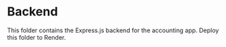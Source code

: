 # Backend

This folder contains the Express.js backend for the accounting app. Deploy this folder to Render.
